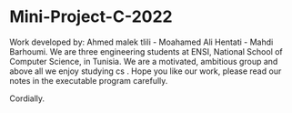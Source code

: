 # Mini-Project-C-2022
Work developed by: Ahmed malek tlili - Moahamed Ali Hentati - Mahdi Barhoumi.
We are three engineering students at ENSI, National School of Computer Science, in Tunisia.
We are a motivated, ambitious group and above all we enjoy studying cs .
Hope you like our work, please read our notes in the executable program carefully.

Cordially.
